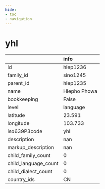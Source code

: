 ```yaml
---
hide:
- toc
- navigation
---
```

# yhl
|                      | info         |
|:---------------------|:-------------|
| id                   | hlep1236     |
| family_id            | sino1245     |
| parent_id            | hlep1235     |
| name                 | Hlepho Phowa |
| bookkeeping          | False        |
| level                | language     |
| latitude             | 23.591       |
| longitude            | 103.733      |
| iso639P3code         | yhl          |
| description          | nan          |
| markup_description   | nan          |
| child_family_count   | 0            |
| child_language_count | 0            |
| child_dialect_count  | 0            |
| country_ids          | CN           |
